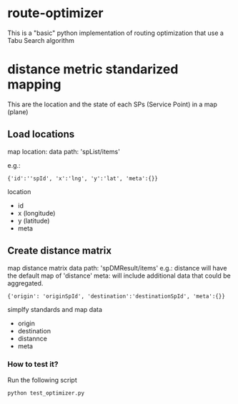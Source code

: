 # route-optimizer

This is a "basic" python implementation of routing optimization that use a Tabu Search algorithm



# distance metric standarized mapping
This are the location and the state of each SPs (Service Point) in a map (plane)

## Load locations
map location:
data path: 'spList/items'

e.g.:
```
{'id':''spId', 'x':'lng', 'y':'lat', 'meta':{}}
```
location
- id
- x (longitude)
- y (latitude)
- meta

## Create distance matrix
map distance matrix
data path: 'spDMResult/items'
e.g.: 
distance will have the default map of 'distance'
meta: will include additional data that could be aggregated.

```
{'origin': 'originSpId', 'destination':'destinationSpId', 'meta':{}}
```

simplfy standards and map data
- origin
- destination
- distannce
- meta

### How to test it?

Run the following script
```
python test_optimizer.py
```